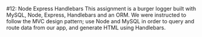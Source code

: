 #12: Node Express Handlebars
This assignment is a burger logger built with MySQL, Node, Express, Handlebars and an ORM. We were instructed to follow the MVC design pattern; use Node and MySQL in order to query and route data from our app, and generate HTML using Handlebars.

